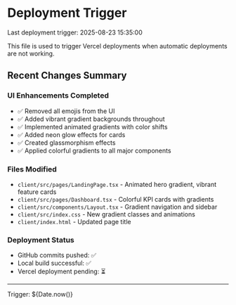 # Deployment Trigger

Last deployment trigger: 2025-08-23 15:35:00

This file is used to trigger Vercel deployments when automatic deployments are not working.

## Recent Changes Summary

### UI Enhancements Completed
- ✅ Removed all emojis from the UI
- ✅ Added vibrant gradient backgrounds throughout
- ✅ Implemented animated gradients with color shifts
- ✅ Added neon glow effects for cards
- ✅ Created glassmorphism effects
- ✅ Applied colorful gradients to all major components

### Files Modified
- `client/src/pages/LandingPage.tsx` - Animated hero gradient, vibrant feature cards
- `client/src/pages/Dashboard.tsx` - Colorful KPI cards with gradients
- `client/src/components/Layout.tsx` - Gradient navigation and sidebar
- `client/src/index.css` - New gradient classes and animations
- `client/index.html` - Updated page title

### Deployment Status
- GitHub commits pushed: ✅
- Local build successful: ✅
- Vercel deployment pending: ⏳

---
Trigger: ${Date.now()}